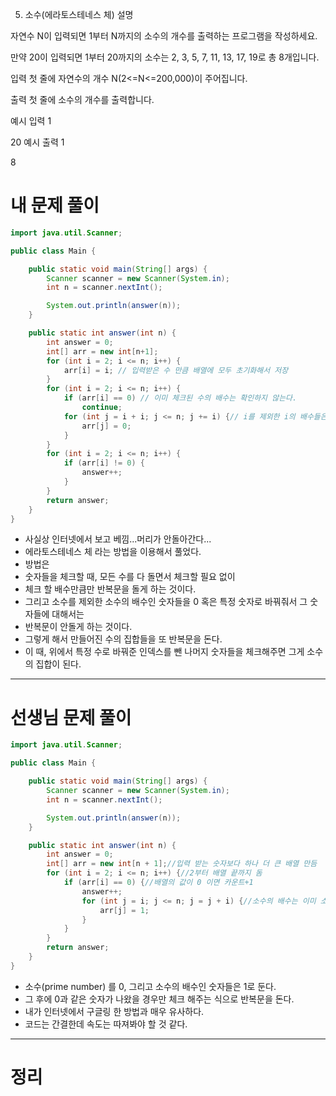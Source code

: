 5. 소수(에라토스테네스 체)
설명

자연수 N이 입력되면 1부터 N까지의 소수의 개수를 출력하는 프로그램을 작성하세요.

만약 20이 입력되면 1부터 20까지의 소수는 2, 3, 5, 7, 11, 13, 17, 19로 총 8개입니다.


입력
첫 줄에 자연수의 개수 N(2<=N<=200,000)이 주어집니다.


출력
첫 줄에 소수의 개수를 출력합니다.


예시 입력 1 

20
예시 출력 1

8

# 내 문제 풀이
```java
import java.util.Scanner;

public class Main {

    public static void main(String[] args) {
        Scanner scanner = new Scanner(System.in);
        int n = scanner.nextInt();

        System.out.println(answer(n));
    }

    public static int answer(int n) {
        int answer = 0;
        int[] arr = new int[n+1];
        for (int i = 2; i <= n; i++) {
            arr[i] = i; // 입력받은 수 만큼 배열에 모두 초기화해서 저장
        }
        for (int i = 2; i <= n; i++) {
            if (arr[i] == 0) // 이미 체크된 수의 배수는 확인하지 않는다.
                continue;
            for (int j = i + i; j <= n; j += i) {// i를 제외한 i의 배수들은 0으로 체크
                arr[j] = 0;
            }
        }
        for (int i = 2; i <= n; i++) {
            if (arr[i] != 0) {
                answer++;
            }
        }
        return answer;
    }
}
```
- 사실상 인터넷에서 보고 베낌...머리가 안돌아간다...
- 에라토스테네스 체  라는 방법을 이용해서 풀었다.
- 방법은
- 숫자들을 체크할 때, 모든 수를 다 돌면서 체크할 필요 없이
- 체크 할 배수만큼만 반복문을 돌게 하는 것이다.
- 그리고 소수를 제외한 소수의 배수인 숫자들을 0 혹은 특정 숫자로 바꿔줘서 그 숫자들에 대해서는 
- 반복문이 안돌게 하는 것이다.
- 그렇게 해서 만들어진 수의 집합들을 또 반복문을 돈다.
- 이 때, 위에서 특정 수로 바꿔준 인덱스를 뺀 나머지 숫자들을 체크해주면 그게 소수의 집합이 된다.
---

# 선생님 문제 풀이
```java
import java.util.Scanner;

public class Main {

    public static void main(String[] args) {
        Scanner scanner = new Scanner(System.in);
        int n = scanner.nextInt();

        System.out.println(answer(n));
    }

    public static int answer(int n) {
        int answer = 0;
        int[] arr = new int[n + 1];//입력 받는 숫자보다 하나 더 큰 배열 만듬
        for (int i = 2; i <= n; i++) {//2부터 배열 끝까지 돔
            if (arr[i] == 0) {//배열의 값이 0 이면 카운트+1
                answer++;
                for (int j = i; j <= n; j = j + i) {//소수의 배수는 이미 소수가 아니기때문에 제외
                    arr[j] = 1;
                }
            }
        }
        return answer;
    }
}
```
- 소수(prime number) 를 0, 그리고 소수의 배수인 숫자들은 1로 둔다.
- 그 후에 0과 같은 숫자가 나왔을 경우만 체크 해주는 식으로 반복문을 돈다.
- 내가 인터넷에서 구글링 한 방법과 매우 유사하다.
- 코드는 간결한데 속도는 따져봐야 할 것 같다.

---
# 정리
